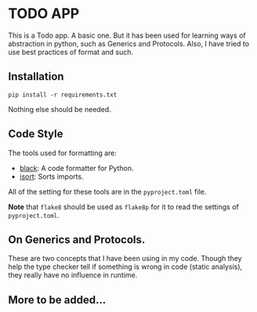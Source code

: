 # TODO APP
This is a Todo app. A basic one. But it has been used for learning ways of abstraction in python, such as Generics and Protocols. Also, I have tried to use best practices of format and such.

## Installation
        
    pip install -r requirements.txt

Nothing else should be needed.

## Code Style
The tools used for formatting are:
- [black](https://black.readthedocs.io/en/stable/): A code formatter for Python.
- [isort](https://isort.readthedocs.io/en/stable/): Sorts imports.

All of the setting for these tools are in the `pyproject.toml` file.

**Note** that `flake8` should be used as `flake8p` for it to read the settings of `pyproject.toml`. 

## On Generics and Protocols.
These are two concepts that I have been using in my code. Though they help the type checker tell if something is wrong in code (static analysis), they really have no influence in runtime.

## More to be added...